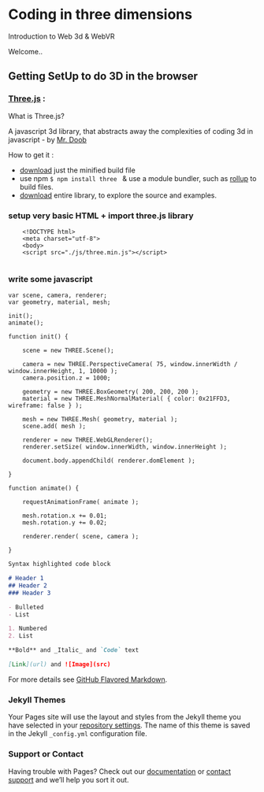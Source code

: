 # Coding in three dimensions 

Introduction to Web 3d & WebVR 

Welcome..


## Getting SetUp to do 3D in the browser

### [Three.js](https://threejs.org/) :

What is Three.js? 

A javascript 3d library, that abstracts away the complexities of coding 3d in javascript -  by [Mr. Doob](http://mrdoob.com/)

How to get it : 
- [download](https://threejs.org/build/three.min.js) just the minified build file
- use npm 
```$ npm install three ```  & use a module bundler, such as [rollup](https://rollupjs.org/) to build files.
- [download](https://github.com/mrdoob/three.js/archive/master.zip) entire library, to explore the source and examples.


### setup very basic HTML + import three.js library

```
	<!DOCTYPE html>
	<meta charset="utf-8">
	<body>
	<script src="./js/three.min.js"></script>
  
```

### write some javascript 

```
var scene, camera, renderer;
var geometry, material, mesh;

init();
animate();

function init() {

    scene = new THREE.Scene();

    camera = new THREE.PerspectiveCamera( 75, window.innerWidth / window.innerHeight, 1, 10000 );
    camera.position.z = 1000;

    geometry = new THREE.BoxGeometry( 200, 200, 200 );
    material = new THREE.MeshNormalMaterial( { color: 0x21FFD3, wireframe: false } );

    mesh = new THREE.Mesh( geometry, material );
    scene.add( mesh );

    renderer = new THREE.WebGLRenderer();
    renderer.setSize( window.innerWidth, window.innerHeight );

    document.body.appendChild( renderer.domElement );

}

function animate() {

    requestAnimationFrame( animate );

    mesh.rotation.x += 0.01;
    mesh.rotation.y += 0.02;

    renderer.render( scene, camera );

}

```


```markdown
Syntax highlighted code block

# Header 1
## Header 2
### Header 3

- Bulleted
- List

1. Numbered
2. List

**Bold** and _Italic_ and `Code` text

[Link](url) and ![Image](src)
```




For more details see [GitHub Flavored Markdown](https://guides.github.com/features/mastering-markdown/).

### Jekyll Themes

Your Pages site will use the layout and styles from the Jekyll theme you have selected in your [repository settings](https://github.com/tailless/webvr/settings). The name of this theme is saved in the Jekyll `_config.yml` configuration file.

### Support or Contact

Having trouble with Pages? Check out our [documentation](https://help.github.com/categories/github-pages-basics/) or [contact support](https://github.com/contact) and we’ll help you sort it out.
